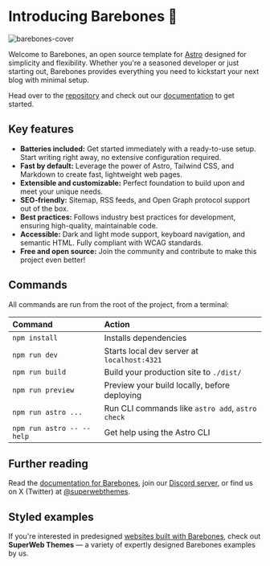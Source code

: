 # Introducing Barebones 🦴

![barebones-cover](https://github.com/user-attachments/assets/bde6d3af-472f-4320-96ec-b70040098ea9)

Welcome to Barebones, an open source template for [Astro](https://astro.build/) designed for simplicity and flexibility. Whether you're a seasoned developer or just starting out, Barebones provides everything you need to kickstart your next blog with minimal setup.

Head over to the [repository](https://github.com/superwebthemes/barebones) and check out our [documentation](https://barebones.superwebthemes.com) to get started.

## Key features

- **Batteries included:** Get started immediately with a ready-to-use setup. Start writing right away, no extensive configuration required.
- **Fast by default:** Leverage the power of Astro, Tailwind CSS, and Markdown to create fast, lightweight web pages.
- **Extensible and customizable:** Perfect foundation to build upon and meet your unique needs.
- **SEO-friendly:** Sitemap, RSS feeds, and Open Graph protocol support out of the box.
- **Best practices:** Follows industry best practices for development, ensuring high-quality, maintainable code.
- **Accessible:** Dark and light mode support, keyboard navigation, and semantic HTML. Fully compliant with WCAG standards.
- **Free and open source:** Join the community and contribute to make this project even better!

## Commands

All commands are run from the root of the project, from a terminal:

| Command                   | Action                                           |
| :------------------------ | :----------------------------------------------- |
| `npm install`             | Installs dependencies                            |
| `npm run dev`             | Starts local dev server at `localhost:4321`      |
| `npm run build`           | Build your production site to `./dist/`          |
| `npm run preview`         | Preview your build locally, before deploying     |
| `npm run astro ...`       | Run CLI commands like `astro add`, `astro check` |
| `npm run astro -- --help` | Get help using the Astro CLI                     |

## Further reading

Read the [documentation for Barebones](https://docs.superwebthemes.com), join our [Discord server](https://discord.gg/V5MCBCsAjJ), or find us on X (Twitter) at [@superwebthemes](https://x.com/superwebthemes).

## Styled examples

If you're interested in predesigned [websites built with Barebones](https://superwebthemes.com), check out **SuperWeb Themes** — a variety of expertly designed Barebones examples by us.
